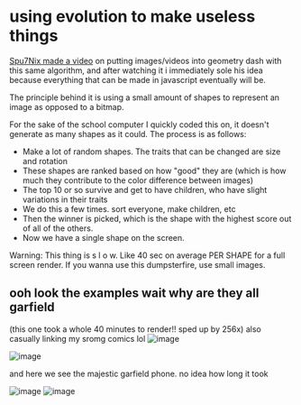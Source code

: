 # using evolution to make useless things

[Spu7Nix made a video](https://www.youtube.com/watch?v=6aXx6RA1IK4&t=396s) on putting images/videos into geometry dash with this same algorithm, and after watching it i immediately sole his idea because everything that can be made in javascript eventually will be.

The principle behind it is using a small amount of shapes to represent an image as opposed to a bitmap.

For the sake of the school computer I quickly coded this on, it doesn't generate as many shapes as it could.
The process is as follows:

- Make a lot of random shapes. The traits that can be changed are size and rotation
- These shapes are ranked based on how "good" they are (which is how much they contribute to the color difference between images)
- The top 10 or so survive and get to have children, who have slight variations in their traits
- We do this a few times. sort everyone, make children, etc 
- Then the winner is picked, which is the shape with the highest score out of all of the others. 
- Now we have a single shape on the screen.


Warning: This thing is  s l o w. Like 40 sec on average PER SHAPE for a full screen render.
If you wanna use this dumpsterfire, use small images. 

## ooh look the examples wait why are they all garfield

(this one took a whole 40 minutes to render!! sped up by 256x) also casually linking my sromg comics lol
![image](https://user-images.githubusercontent.com/59059735/233543431-49b846ff-df19-4b22-ae42-16188bad153f.gif)

![image](https://user-images.githubusercontent.com/59059735/233544139-699013a5-39d4-4b03-ab09-422a26a51bc0.png)

and here we see the majestic garfield phone. no idea how long it took

![image](https://user-images.githubusercontent.com/59059735/233543058-fa7367a0-cf6c-4958-a5e3-1b4fabc240fc.png)
![image](https://user-images.githubusercontent.com/59059735/233543099-c0a695d8-13d5-48de-9faf-f327cebee3c1.png)
